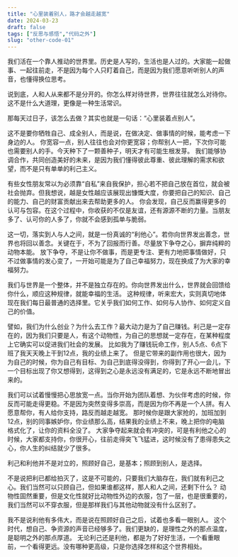```yaml
---
title: "心里装着别人，路才会越走越宽"
date: 2024-03-23
draft: false
tags: ["反思与感悟","代码之外"]
slug: "other-code-01"
---
```



我们活在一个靠人推动的世界里。历史是人写的，生活也是人过的。大家能一起做事、一起往前走，不是因为每个人只盯着自己，而是因为我们愿意听听别人的声音，也懂得换位思考。

说到底，人和人从来都不是分开的。你怎么样对待世界，世界往往就怎么对待你。这不是什么大道理，更像是一种生活常识。

那每天过日子，该怎么去做？其实也就是一句话：“心里装着点别人”。

这不是要你牺牲自己、成全别人，而是说，在做决定、做事情的时候，能考虑一下身边的人。
你宽容一点，别人往往也会对你更宽容；你帮别人一把，下次你可能也需要别人的手。今天种下了一颗善种子，明天才有可能生根发芽。
我们能够协调合作，共同创造美好的未来，是因为我们懂得彼此尊重、彼此理解的需求和欲望，而不是只有单单的利己主义。

有些女性朋友常以为必须靠“自私”来自我保护，担心若不把自己放在首位，就会被社会抛弃。但我想说，越是女性越应该展现出慷慨大度，你要把自己的知识、自己的能力、自己的财富贡献出来去帮助更多的人。
你会发现，自己反而赢得更多的认可与包容。在这个过程中，你收获的不仅是友谊，还有源源不断的力量。当朋友多了、认可你的人多了，你就不会感到孤单与脆弱。

这一切，落实到人与人之间，就是一份真诚的“利他心”。若你向世界发出善念，世界也将回以善念。关键在于，不为了回报而行善。尽量放下争夺之心，摒弃纯粹的动物本能。
放下争夺，不是让你不做事，而是更专注、更有力地把事情做好，只不过做事情的发心变了，一开始可能是为了自己幸福努力，现在换成了为大家的幸福努力。

我们与世界是一个整体，并不是独立存在的。你向世界发出什么，世界就会回馈给你什么，顺应这种规律，就能幸福的生活。
这种规律，听来宏大，实则真切地体现在我们每日最普通的选择里。它关乎我们如何工作、如何与人协作、如何定义自己的价值。

譬如，我们为什么创业？为什么去工作？最大动力是为了自己赚钱。利己是一定存在的，因为我们只要是人，有这个动物性，为自己的思想就一定存在，在某种程度上它确实可以促进我们社会的发展。
比如我为了赚钱玩命工作，别人5点、6点下班了我天天晚上干到12点，我的业绩上来了。
但是它带来的副作用也很大，因为为自己的时候，你为自己有目标、为自己到底得没得到，你得到了开心一会儿，下一个目标出现了你又想得到，这得到之心是永远没有满足的，它是永远不断地冒出来的。

我们可以试着慢慢把心思放宽一点。当你开始为团队着想、为伙伴考虑的时候，你反而可能走得更稳。不是因为突然变得多崇高，而是因为你不再是一个人拼。有人愿意帮你，有人给你支持，路反而越走越宽。
那时候你是跟大家抢的，加班加到12点，别的同事嫉妒你，你业绩那么高，结果我的业绩上不来，晚上把你的电脑格式化了，让你的资料全没了。
大家争夺起来就会有冲突的，可是有利他之心的时候，大家都支持你，你很开心，往前走得突飞飞猛进，这时候没有了患得患失之心，你人生的纠结就少了很多。

利己和利他并不是对立的，照顾好自己，是基本；照顾到别人，是选择。

不是说把利已都给拍灭了，这是不可能的，只要我们大脑存在，我们就有利己之心。我们当然可以只顾自己，但如果谁都这样，那人和人之间，还剩下什么？
动物性固然重要，但是文化性就好比动物性外边的衣服，包了一层，也是很重要的，我们当然可以不穿衣服，但是那样我们与其他动物就没有什么区别了。

我不是说利他有多伟大，而是说在照顾好自己之后，试着也多看一眼别人。
这个时代，想自己、争资源的声音已经够多了。我们更缺的，是理性之外的那点温度，是聪明之外的那点厚道。
无论利己还是利他，都是为了好好生活，一个看重眼前，一个看得更远。没有哪种更高级，只是你选择怎样和这个世界相处。
